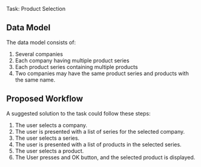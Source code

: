 Task: Product Selection

## Data Model

The data model consists of:

1. Several companies
2. Each company having multiple product series
3. Each product series containing multiple products
4. Two companies may have the same product series and products with the same name.

## Proposed Workflow

A suggested solution to the task could follow these steps:

1. The user selects a company.
2. The user is presented with a list of series for the selected company.
3. The user selects a series.
4. The user is presented with a list of products in the selected series.
5. The user selects a product.
6. The User presses and OK button, and the selected product is displayed.
